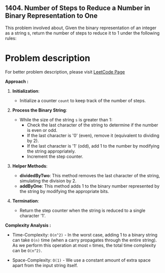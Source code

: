 ## 1404. Number of Steps to Reduce a Number in Binary Representation to One

This problem involved about, Given the binary representation of an integer as a string s, return the number of steps to reduce it to 1 under the following rules:

# Problem description

For better problem description, please visit [LeetCode Page](https://leetcode.com/problems/number-of-steps-to-reduce-a-number-in-binary-representation-to-one/description/)

**Approach :**<br/>

1. **Initialization**:
   - Initialize a counter `count` to keep track of the number of steps.
2. **Process the Binary String**:

   - While the size of the string `s` is greater than 1:
     - Check the last character of the string to determine if the number is even or odd.
     - If the last character is '0' (even), remove it (equivalent to dividing by 2).
     - If the last character is '1' (odd), add 1 to the number by modifying the string appropriately.
     - Increment the step counter.

3. **Helper Methods**:

   - **dividedByTwo**: This method removes the last character of the string, simulating the division by 2.
   - **addByOne**: This method adds 1 to the binary number represented by the string by modifying the appropriate bits.

4. **Termination**:
   - Return the step counter when the string is reduced to a single character '1'.

**Complexity Analysis :**<br/>

- Time-Complexity: `O(n^2)` - In the worst case, adding 1 to a binary string can take `O(n)` time (when a carry propagates through the entire string). As we perform this operation at most `n` times, the total time complexity can be `O(n^2)`.

- Space-Complexity: `O(1)` - We use a constant amount of extra space apart from the input string itself.
